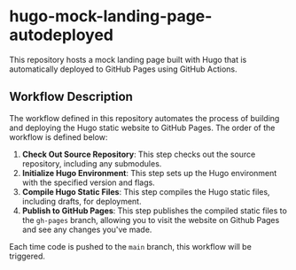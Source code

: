 # hugo-mock-landing-page-autodeployed

This repository hosts a mock landing page built with Hugo that is automatically deployed to GitHub Pages using GitHub Actions. 

## Workflow Description

The workflow defined in this repository automates the process of building and deploying the Hugo static website to GitHub Pages. The  order of the workflow is defined below:

1. **Check Out Source Repository**: This step checks out the source repository, including any submodules.
2. **Initialize Hugo Environment**: This step sets up the Hugo environment with the specified version and flags.
3. **Compile Hugo Static Files**: This step compiles the Hugo static files, including drafts, for deployment.
4. **Publish to GitHub Pages**: This step publishes the compiled static files to the `gh-pages` branch, allowing you to visit the website on Github Pages and see any changes you've made. 

Each time code is pushed to the `main` branch, this workflow will be triggered. 
